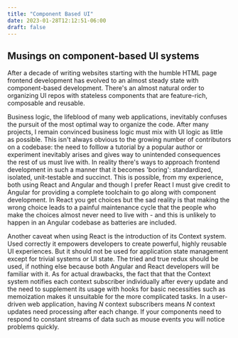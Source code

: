 ```yaml
---
title: "Component Based UI"
date: 2023-01-28T12:12:51-06:00
draft: false
---
```

## Musings on component-based UI systems

After a decade of writing websites starting with the humble HTML page frontend development has
evolved to an almost steady state with component-based development. There's an almost natural
order to organizing UI repos with stateless components that are feature-rich, composable and
reusable.

Business logic, the lifeblood of many web applications, inevitably confuses the pursuit of the
most optimal way to organize the code. After many projects, I remain convinced business logic
must mix with UI logic as little as possible. This isn't always obvious to the growing number
of contributors on a codebase: the need to folllow a tutorial by a popular author or experiment
inevitably arises and gives way to unintended consequences the rest of us must live with. In
reality there's ways to approach frontend development in such a manner that it becomes 'boring':
standardized, isolated, unit-testable and succinct. This is possible, from my experience, both
using React and Angular and though I prefer React I must give credit to Angular for providing
a complete toolchain to go along with component development. In React you get choices but the
sad reality is that making the wrong choice leads to a painful maintenance cycle that the
people who make the choices almost never need to live with - and this is unlikely to happen
in an Angular codebase as batteries are included.

Another caveat when using React is the introduction of its Context system. Used correctly it
empowers developers to create powerful, highly reusable UI experiences. But it should not be
used for application state management except for trivial systems or UI state. The tried and
true redux should be used, if nothing else because both Angular and React developers will be
familiar with it. As for actual drawbacks, the fact that that the Context system notifies
each context subscriber individually after every update and the need to supplement its usage
with hooks for basic necessities such as memoization makes it unsuitable for the more
complicated tasks. In a user-driven web application, having _N_ context subscribers means
_N_ context updates need processing after each change. If your components need to respond
to constant streams of data such as mouse events you will notice problems quickly.


